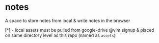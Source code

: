 # notes

A space to store notes from local & write notes in the browser 

[*] - local assets must be pulled from google-drive @vlm.signup & placed on same directory level as this repo (named as `assets`)
